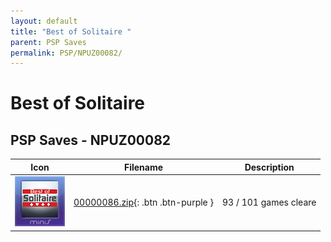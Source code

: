 ```yaml
---
layout: default
title: "Best of Solitaire "
parent: PSP Saves
permalink: PSP/NPUZ00082/
---
```

# Best of Solitaire 

## PSP Saves - NPUZ00082

| Icon | Filename | Description |
|------|----------|-------------|
| ![Best of Solitaire ](ICON0.PNG) | [00000086.zip](00000086.zip){: .btn .btn-purple } | 93 / 101 games cleare |
